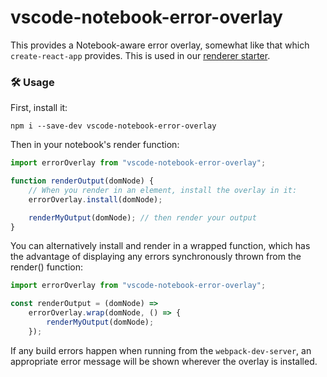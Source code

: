 # vscode-notebook-error-overlay

This provides a Notebook-aware error overlay, somewhat like that which
`create-react-app` provides. This is used in our
[renderer starter](https://github.com/microsoft/vscode-notebook-renderer-starter).

### 🛠️ Usage

First, install it:

```
npm i --save-dev vscode-notebook-error-overlay
```

Then in your notebook's render function:

```ts
import errorOverlay from "vscode-notebook-error-overlay";

function renderOutput(domNode) {
	// When you render in an element, install the overlay in it:
	errorOverlay.install(domNode);

	renderMyOutput(domNode); // then render your output
}
```

You can alternatively install and render in a wrapped function, which has the
advantage of displaying any errors synchronously thrown from the render()
function:

```ts
import errorOverlay from "vscode-notebook-error-overlay";

const renderOutput = (domNode) =>
	errorOverlay.wrap(domNode, () => {
		renderMyOutput(domNode);
	});
```

If any build errors happen when running from the `webpack-dev-server`, an
appropriate error message will be shown wherever the overlay is installed.
